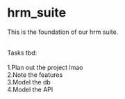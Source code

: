 # hrm_suite<br>
This is the foundation of our hrm suite.<br><br>

Tasks tbd:<br><br>
1.Plan out the project lmao<br>
2.Note the features<br>
3.Model the db<br>
4.Model the API<br>